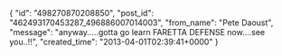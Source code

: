  {
   "id": "498270870208850",
   "post_id": "462493170453287_496886007014003",
   "from_name": "Pete Daoust",
   "message": "anyway.....gotta go learn FARETTA DEFENSE now....see you..!!",
   "created_time": "2013-04-01T02:39:41+0000"
 }
